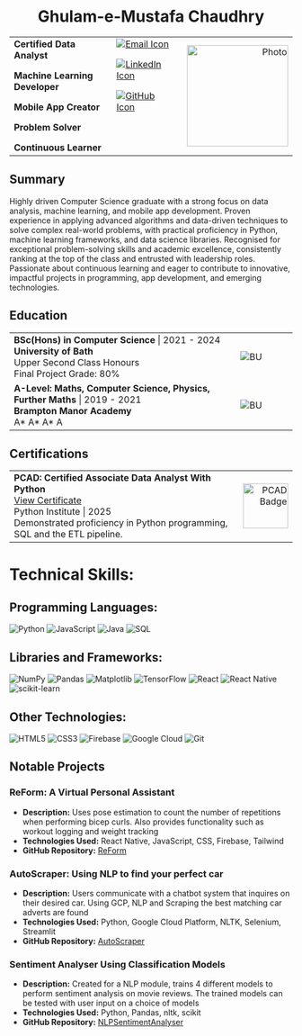 <h1 align="center">Ghulam-e-Mustafa Chaudhry</h1>

<table width="100%">
    <tr>
    <td style="vertical-align: top;">
        <div style="display: flex; flex-direction: column; gap: 16px;">
            <span><b>Certified Data Analyst</b></span>
            <span><b>Machine Learning Developer</b></span>
            <span><b>Mobile App Creator</b></span>
            <span><b>Problem Solver</b></span>
            <span><b>Continuous Learner</b></span>
        </div>
    </td>     
    <td style="vertical-align: top;">
            <div style="display: flex; flex-direction: column; gap: 16px;">
                <a href="mailto:mustafach@hotmail.co.uk">
                    <img src="https://img.icons8.com/ios-filled/50/ffffff/email.png" alt="Email Icon" />
                </a>
                <a href="https://www.linkedin.com/in/ghulam-e-mustafa-chaudhry-a71686323">
                    <img src="https://img.icons8.com/ios-filled/50/ffffff/linkedin.png" alt="LinkedIn Icon" />
                </a>
                <a href="https://github.com/MustafaCh1">
                    <img src="https://img.icons8.com/ios-filled/50/ffffff/github.png" alt="GitHub Icon" />
                </a>
            </div>
        </td>
        <td style="vertical-align: middle; padding-left: 24px; text-align: right;">
            <img alt="Photo" src="https://noodle.digitalfutures.com/studentuploads/DA-Mustafa-v4.jpg" width="180"/>
        </td>
    </tr>
</table>

## Summary

Highly driven Computer Science graduate with a strong focus on data analysis, machine learning, and mobile app
development. Proven experience in applying advanced algorithms and data-driven techniques to solve complex
real-world problems, with practical proficiency in Python, machine learning frameworks, and data science libraries.
Recognised for exceptional problem-solving skills and academic excellence, consistently ranking at the top of the class
and entrusted with leadership roles. Passionate about continuous learning and eager to contribute to innovative,
impactful projects in programming, app development, and emerging technologies.

## Education

<table>
  <tr>
    <td width="80%">
      <b> BSc(Hons) in Computer Science </b> | 2021 - 2024 <br />
      <b> University of Bath </b> <br />
      Upper Second Class Honours <br />
      Final Project Grade: 80% <br />
    </td>
    <td><image alt="BU" src="https://noodle.digitalfutures.com/studentuploads/292181841_10159830797570049_3396276532068878139_n.jpg" /></td>
  </tr>
  <tr>
    <td width="80%">
      <b> A-Level: Maths, Computer Science, Physics, Further Maths </b> | 2019 - 2021 <br />
      <b> Brampton Manor Academy </b> <br />
      A* A* A* A <br />
    </td>
    <td><image alt="BU" src="https://noodle.digitalfutures.com/studentuploads/Brampton_Logo.jpg" /></td>
  </tr>
</table>

## Certifications

<table width="100%">
    <tr>
        <td style="vertical-align: top;">
            <b>PCAD: Certified Associate Data Analyst With Python</b><br />
            <a href="https://www.credly.com/badges/a2f68520-366c-4032-9090-e3fb128f17ec/public_url">View Certificate</a><br />
            Python Institute | 2025 <br />
            Demonstrated proficiency in Python programming, SQL and the ETL pipeline.
        </td>
        <td style="vertical-align: middle; text-align: right; padding-left: 16px;">
            <img src="https://noodle.digitalfutures.com/studentuploads/PCADBadgeGMC.png" alt="PCAD Badge" width="80"/>
        </td>
    </tr>
</table>

# Technical Skills:

## Programming Languages:

![Python](https://img.shields.io/badge/python-%2314354C.svg?style=for-the-badge&logo=python&logoColor=white) ![JavaScript](https://img.shields.io/badge/javascript-%23323330.svg?style=for-the-badge&logo=javascript&logoColor=%23F7DF1E) ![Java](https://img.shields.io/badge/java-%23ED8B00.svg?style=for-the-badge&logo=java&logoColor=white) ![SQL](https://img.shields.io/badge/SQL-%2307405e.svg?style=for-the-badge&logo=sqlite&logoColor=white)

## Libraries and Frameworks:

![NumPy](https://img.shields.io/badge/NumPy-%23013243.svg?style=for-the-badge&logo=numpy&logoColor=white) ![Pandas](https://img.shields.io/badge/Pandas-%23150458.svg?style=for-the-badge&logo=pandas&logoColor=white) ![Matplotlib](https://img.shields.io/badge/Matplotlib-%2300768F.svg?style=for-the-badge&logo=python&logoColor=white) ![TensorFlow](https://img.shields.io/badge/TensorFlow-%23FF6F00.svg?style=for-the-badge&logo=TensorFlow&logoColor=white) ![React](https://img.shields.io/badge/react-%2320232a.svg?style=for-the-badge&logo=react&logoColor=%2361DAFB) ![React Native](https://img.shields.io/badge/react_native-%2320232a.svg?style=for-the-badge&logo=react&logoColor=%2361DAFB) ![scikit-learn](https://img.shields.io/badge/scikit--learn-%23F7931E.svg?style=for-the-badge&logo=scikit-learn&logoColor=white)

## Other Technologies:

![HTML5](https://img.shields.io/badge/html5-%23E34F26.svg?style=for-the-badge&logo=html5&logoColor=white) ![CSS3](https://img.shields.io/badge/css3-%231572B6.svg?style=for-the-badge&logo=css3&logoColor=white) ![Firebase](https://img.shields.io/badge/firebase-%23039BE5.svg?style=for-the-badge&logo=firebase) ![Google Cloud](https://img.shields.io/badge/GoogleCloud-%234285F4.svg?style=for-the-badge&logo=google-cloud&logoColor=white) ![Git](https://img.shields.io/badge/git-%23F05033.svg?style=for-the-badge&logo=git&logoColor=white)

## Notable Projects

### ReForm: A Virtual Personal Assistant

- **Description:** Uses pose estimation to count the number of repetitions when performing bicep curls. Also provides functionality such as workout logging and weight tracking
- **Technologies Used:** React Native, JavaScript, CSS, Firebase, Tailwind
- **GitHub Repository:** [ReForm](https://github.com/MustafaCh1/ReForm)

### AutoScraper: Using NLP to find your perfect car

- **Description:** Users communicate with a chatbot system that inquires on their desired car. Using GCP, NLP and Scraping the best matching car adverts are found
- **Technologies Used:** Python, Google Cloud Platform, NLTK, Selenium, Streamlit
- **GitHub Repository:** [AutoScraper](https://github.com/MustafaCh1/auto-scraper)

### Sentiment Analyser Using Classification Models

- **Description:** Created for a NLP module, trains 4 different models to perform sentiment analysis on movie reviews. The trained models can be tested with user input on a choice of models
- **Technologies Used:** Python, Pandas, nltk, scikit
- **GitHub Repository:** [NLPSentimentAnalyser](https://github.com/MustafaCh1/NLPSentimentAnalyser)
